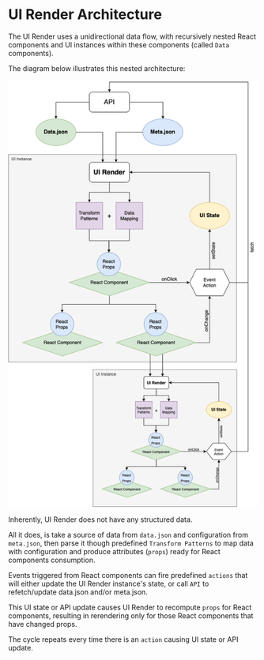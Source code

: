 # UI Render Architecture

The UI Render uses a unidirectional data flow, with recursively nested React components and UI instances within these
components (called `Data` components).

The diagram below illustrates this nested architecture:

![architecture](./architecture.png)

Inherently, UI Render does not have any structured data.

All it does, is take a source of data from `data.json` and configuration from `meta.json`, then parse it though
predefined `Transform Patterns` to map data with configuration and produce attributes (`props`) ready for React
components consumption.

Events triggered from React components can fire predefined `actions` that will either update the UI Render instance's
state, or call `API` to refetch/update data.json and/or meta.json.

This UI state or API update causes UI Render to recompute `props` for React components, resulting in rerendering only
for those React components that have changed props.

The cycle repeats every time there is an `action` causing UI state or API update.




